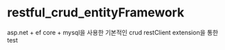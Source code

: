 # restful_crud_entityFramework

asp.net + ef core + mysql을 사용한 기본적인 crud
restClient extension을 통한 test
